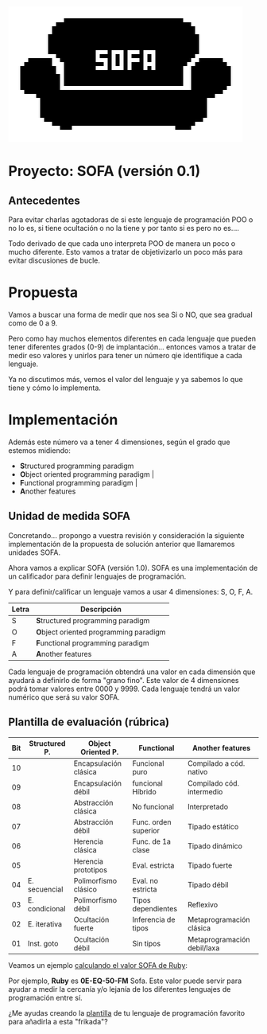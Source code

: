 
![](../../../images/logo-sofa.png)

# Proyecto: SOFA (versión 0.1)

## Antecedentes

Para evitar charlas agotadoras de si este lenguaje de programación POO o no lo es, si tiene ocultación o no la tiene y por tanto si es pero no es....

Todo derivado de que cada uno interpreta POO de manera un poco o mucho diferente.
Esto vamos a tratar de objetivizarlo un poco más para evitar discusiones de bucle.

# Propuesta

Vamos a buscar una forma de medir que nos sea Si o NO, que sea gradual como de 0 a 9.

Pero como hay muchos elementos diferentes en cada lenguaje que pueden tener diferentes grados (0-9) de
implantación... entonces vamos a tratar de medir eso valores y unirlos para tener un número qie identifique a cada lenguaje.

Ya no discutimos más, vemos el valor del lenguaje y ya sabemos lo que tiene y cómo lo implementa.

# Implementación

Además este número va a tener 4 dimensiones, según el grado que estemos midiendo:
* **S**tructured programming paradigm
* **O**bject oriented programming paradigm |
* **F**unctional programming paradigm |
* **A**nother features

## Unidad de medida SOFA

Concretando... propongo a vuestra revisión y consideración la siguiente implementación de la propuesta de solución anterior que llamaremos unidades SOFA.

Ahora vamos a explicar SOFA (versión 1.0). SOFA es una implementación de un calificador para definir lenguajes de programación.

Y para definir/calificar un lenguaje vamos a usar 4 dimensiones: S, O, F, A.

| Letra | Descripción |
| ----- | ----------- |
| S     | **S**tructured programming paradigm |
| O     | **O**bject oriented programming paradigm |
| F     | **F**unctional programming paradigm |
| A     | **A**nother features |

Cada lenguaje de programación obtendrá una valor en cada dimensión que ayudará a definirlo de forma "grano fino". Este valor de 4 dimensiones podrá tomar valores entre 0000 y 9999. Cada lenguaje tendrá un valor numérico que será su valor SOFA.

## Plantilla de evaluación (rúbrica)

| Bit | Structured P.  | Object Oriented P.   | Functional     | Another features |
| --- | -------------- | -------------------- | -------------- | ---------------- |
| 10  |                | Encapsulación clásica| Funcional puro | Compilado a cód. nativo |
| 09  |                | Encapsulación débil  | funcional Híbrido | Compilado cód. intermedio |
| 08  |                | Abstracción clásica  | No funcional         | Interpretado |
| 07  |                | Abstracción débil    | Func. orden superior | Tipado estático |
| 06  |                | Herencia clásica     | Func. de 1a clase | Tipado dinámico |
| 05  |                | Herencia prototipos  | Eval. estricta      | Tipado fuerte |
| 04  | E. secuencial  | Polimorfismo clásico | Eval. no estricta   | Tipado débil |
| 03  | E. condicional | Polimorfismo débil   | Tipos dependientes  | Reflexivo |
| 02  | E. iterativa   | Ocultación fuerte    | Inferencia de tipos | Metaprogramación clásica |
| 01  | Inst. goto     | Ocultación débil     | Sin tipos           | Metaprogramación debil/laxa |

Veamos un ejemplo [calculando el valor SOFA de Ruby](ruby.md):

Por ejemplo, **Ruby** es **0E-EQ-50-FM** Sofa. Este valor puede servir para ayudar a medir la cercanía y/o lejanía de los diferentes lenguajes de programación entre sí.

¿Me ayudas creando la [plantilla](plantilla.md) de tu lenguaje de programación favorito para añadirla a esta "frikada"?
